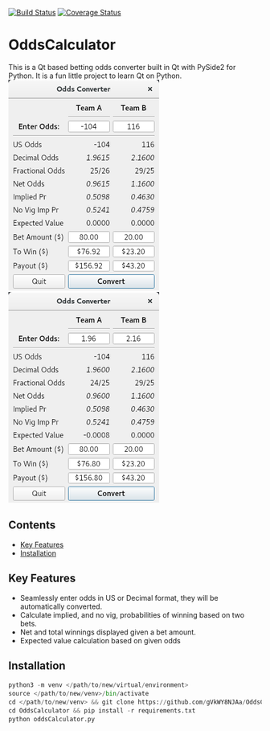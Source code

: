 [![Build Status](https://travis-ci.org/gVkWY8NJAa/OddsCalculator.svg?branch=master)](https://travis-ci.org/gVkWY8NJAa/OddsCalculator) [![Coverage Status](https://coveralls.io/repos/github/gVkWY8NJAa/OddsCalculator/badge.svg?branch=master)](https://coveralls.io/github/gVkWY8NJAa/OddsCalculator?branch=master)
# OddsCalculator

This is a Qt based betting odds converter built in Qt with PySide2 for Python. It is a fun little project to learn Qt 
on Python. 
![alt text](https://github.com/gVkWY8NJAa/OddsCalculator/raw/dev/images/usOdds.png "US An decimal odds can be entered seamlessly.")
![alt text](https://github.com/gVkWY8NJAa/OddsCalculator/raw/dev/images/decOdds.png "US An decimal odds can be entered seamlessly.")


## Contents
* [Key Features](#keyfeatures)
* [Installation](#installation)

## Key Features
* Seamlessly enter odds in US or Decimal format, they will be automatically converted.
* Calculate implied, and no vig, probabilities of winning based on two bets.
* Net and total winnings displayed given a bet amount.
* Expected value calculation based on given odds

## Installation
```python
python3 -m venv </path/to/new/virtual/environment>
source </path/to/new/venv>/bin/activate
cd </path/to/new/venv> && git clone https://github.com/gVkWY8NJAa/OddsCalculator.git
cd OddsCalculator && pip install -r requirements.txt 
python oddsCalculator.py
```